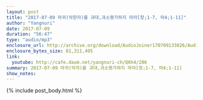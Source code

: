 ```yaml
---
layout: post
title: "2017-07-09 마귀(악한자)를 과대,과소평가하지 마라[창;1-7, 마4;1-11]"
author: "Yangnuri"
date: 2017-07-09
duration: "56:47"
type: "audio/mp3"
enclosure_url: http://archive.org/download/AudioJoiner170709133026/AudioJoiner170709133026.mp3
enclosure_bytes_size: 81,311,495
link:
  youtube: http://cafe.daum.net/yangnuri-ch/Q6h4/206
summary: 2017-07-09 마귀(악자)를 과대,과소평가하지 마라[창;1-7, 마4;1-11]
show_notes:
---
```


{% include post_body.html %}
